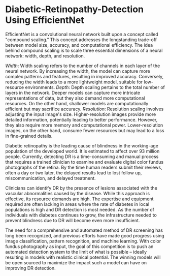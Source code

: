 # Diabetic-Retinopathy-Detection Using EfficientNet

EfficientNet is a convolutional neural network built upon a concept called "compound scaling.” This concept addresses the longstanding trade-off between model size, accuracy, and computational efficiency. The idea behind compound scaling is to scale three essential dimensions of a neural network: width, depth, and resolution.

*Width*: Width scaling refers to the number of channels in each layer of the neural network. By increasing the width, the model can capture more complex patterns and features, resulting in improved accuracy. Conversely, reducing the width leads to a more lightweight model, suitable for low-resource environments.
*Depth*: Depth scaling pertains to the total number of layers in the network. Deeper models can capture more intricate representations of data, but they also demand more computational resources. On the other hand, shallower models are computationally efficient but may sacrifice accuracy.
*Resolution*: Resolution scaling involves adjusting the input image's size. Higher-resolution images provide more detailed information, potentially leading to better performance. However, they also require more memory and computational power. Lower-resolution images, on the other hand, consume fewer resources but may lead to a loss in fine-grained details.


Diabetic retinopathy is the leading cause of blindness in the working-age population of the developed world. It is estimated to affect over 93 million people.
Currently, detecting DR is a time-consuming and manual process that requires a trained clinician to examine and evaluate digital color fundus photographs of the retina. By the time human readers submit their reviews, often a day or two later, the delayed results lead to lost follow up, miscommunication, and delayed treatment.

Clinicians can identify DR by the presence of lesions associated with the vascular abnormalities caused by the disease. While this approach is effective, its resource demands are high. The expertise and equipment required are often lacking in areas where the rate of diabetes in local populations is high and DR detection is most needed. As the number of individuals with diabetes continues to grow, the infrastructure needed to prevent blindness due to DR will become even more insufficient.

The need for a comprehensive and automated method of DR screening has long been recognized, and previous efforts have made good progress using image classification, pattern recognition, and machine learning. With color fundus photography as input, the goal of this competition is to push an automated detection system to the limit of what is possible – ideally resulting in models with realistic clinical potential. The winning models will be open sourced to maximize the impact such a model can have on improving DR detection.

